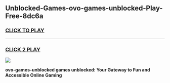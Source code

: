 
## Unblocked-Games-ovo-games-unblocked-Play-Free-8dc6a
<h3>
<a href="https://premium76.site?title=ovo-games-unblocked&ref=23A">CLICK TO PLAY</a></h3>
<hr>

<h3>
<a href="https://premium76.site?title=ovo-games-unblocked&ref=23A">CLICK 2 PLAY</a>
  
</h3>

<a href="https://premium76.site?title=ovo-games-unblocked&ref=23A"><img src="https://clearcache.store/games.png"></a>


**ovo-games-unblocked games unblocked: Your Gateway to Fun and Accessible Online Gaming**

